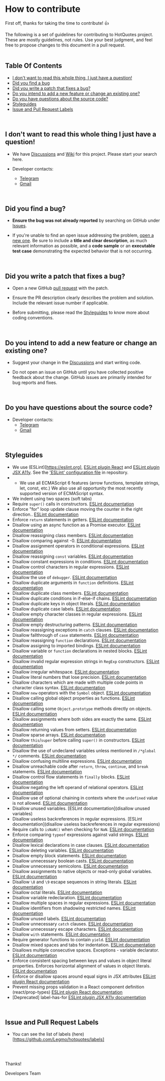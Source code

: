 

# How to contribute

First off, thanks for taking the time to contribute! :+1:
<br>

The following is a set of guidelines for contributing to HotQuotes project. These are mostly guidelines, not rules. Use your best judgment, and feel free to propose changes to this document in a pull request.
<br>
<br>

## Table Of Contents
* [I don't want to read this whole thing, I just have a question!](#i-dont-want-to-read-this-whole-thing-i-just-have-a-question)
* [Did you find a bug](#did-you-find-a-bug)
* [Did you write a patch that fixes a bug?](#did-you-find-a-bug)
* [Do you intend to add a new feature or change an existing one?](#do-you-intend-to-add-a-new-feature-or-change-an-existing-one)
* [Do you have questions about the source code?](#do-you-have-questions-about-the-source-code)
* [Styleguides](#styleguides)
* [Issue and Pull Request Labels](#issue-and-pull-request-labels)
<br>

## I don't want to read this whole thing I just have a question!

* We have [Discussions](https://github.com/Legmo/hotquotes/discussions) and [Wiki](https://github.com/Legmo/hotquotes/wiki) for this project. Please start your search here.

* Developer contacts:
   * <a href='https://t.me/degtiarev' target='_blank' title="Telegram">Telegram</a>
   * <a href='&#109;&#97;&#105;&#108;&#116;&#111;&#58;%6d%61%69%6c%40%6c%65%67%6d%6f%2e%72%75' target='_blank' title="Gmail">Gmail</a>
<br>

## Did you find a bug? ##
* **Ensure the bug was not already reported** by searching on GitHub under [Issues](https://github.com/Legmo/hotquotes/issues).

* If you're unable to find an open issue addressing the problem, [open a new one](https://github.com/Legmo/hotquotes/issues/new). Be sure to include a **title and clear description**, as much relevant information as possible, and a **code sample** or an **executable test case** demonstrating the expected behavior that is not occurring.
<br>

## Did you write a patch that fixes a bug? ##

* Open a new GitHub [pull request](https://github.com/Legmo/hotquotes/pulls) with the patch.

* Ensure the PR description clearly describes the problem and solution. Include the relevant issue number if applicable.

* Before submitting, please read the [Styleguides](#styleguides) to know more about coding conventions.
<br>

## Do you intend to add a new feature or change an existing one? ##
* Suggest your change in the [Discussions](https://github.com/Legmo/hotquotes/discussions) and start writing code.

* Do not open an issue on GitHub until you have collected positive feedback about the change. GitHub issues are primarily intended for bug reports and fixes.
<br>

## Do you have questions about the source code? ##
* Developer contacts:
   * <a href='https://t.me/degtiarev' target='_blank' title="Telegram">Telegram</a>
   * <a href='&#109;&#97;&#105;&#108;&#116;&#111;&#58;%6d%61%69%6c%40%6c%65%67%6d%6f%2e%72%75' target='_blank' title="Gmail">Gmail</a>
<br>

## Styleguides ##
* We use (ESLint)[https://eslint.org], [ESLint plugin React](https://github.com/jsx-eslint/eslint-plugin-react) and [ESLint plugin JSX A11y](https://github.com/jsx-eslint/eslint-plugin-jsx-a11y/). See the ['ESLint' configuration file](https://github.com/Legmo/hotquotes/issues/29) in repository.
* * We use all ECMAScript 6 features (arrow functions, template strings, let, const, etc.) We also use all opportunity the most recently supported version of ECMAScript syntax.
* We indent using two spaces (soft tabs)
* Require `super()` calls in constructors. [ESLint documentation](https://eslint.org/docs/rules/constructor-super)
* Enforce "for" loop update clause moving the counter in the right direction.. [ESLint documentation](https://eslint.org/docs/rules/for-direction)
* Enforce `return` statements in getters. [ESLint documentation](https://eslint.org/docs/rules/getter-return)
* Disallow using an async function as a Promise executor. [ESLint documentation](https://eslint.org/docs/rules/no-async-promise-executor)
* Disallow reassigning class members. [ESLint documentation](https://eslint.org/docs/rules/no-class-assign)
* Disallow comparing against -0. [ESLint documentation](https://eslint.org/docs/rules/no-compare-neg-zero)
* Disallow assignment operators in conditional expressions. [ESLint documentation](https://eslint.org/docs/rules/no-cond-assign)
* Disallow reassigning `const` variables. [ESLint documentation](https://eslint.org/docs/rules/no-const-assign)
* Disallow constant expressions in conditions. [ESLint documentation](https://eslint.org/docs/rules/no-constant-condition)
* Disallow control characters in regular expressions. [ESLint documentation](https://eslint.org/docs/rules/no-control-regex)
* Disallow the use of `debugger`. [ESLint documentation](https://eslint.org/docs/rules/no-debugger)
* Disallow duplicate arguments in `function` definitions. [ESLint documentation](https://eslint.org/docs/rules/no-dupe-args)
* Disallow duplicate class members. [ESLint documentation](https://eslint.org/docs/rules/no-dupe-class-members)
* Disallow duplicate conditions in if-else-if chains. [ESLint documentation](https://eslint.org/docs/rules/no-dupe-else-if)
* Disallow duplicate keys in object literals. [ESLint documentation](https://eslint.org/docs/rules/no-dupe-keys)
* Disallow duplicate case labels. [ESLint documentation](https://eslint.org/docs/rules/no-duplicate-case)
* Disallow empty character classes in regular expressions. [ESLint documentation](https://eslint.org/docs/rules/no-empty-character-class)
* Disallow empty destructuring patterns. [ESLint documentation](https://eslint.org/docs/rules/no-empty-pattern)
* Disallow reassigning exceptions in `catch` clauses. [ESLint documentation](https://eslint.org/docs/rules/no-ex-assign)
* Disallow fallthrough of `case` statements. [ESLint documentation](https://eslint.org/docs/rules/no-fallthrough)
* Disallow reassigning `function` declarations. [ESLint documentation](https://eslint.org/docs/rules/no-func-assign)
* Disallow assigning to imported bindings. [ESLint documentation](https://eslint.org/docs/rules/no-import-assign)
* Disallow variable or `function` declarations in nested blocks. [ESLint documentation](https://eslint.org/docs/rules/no-inner-declarations)
* Disallow invalid regular expression strings in `RegExp` constructors. [ESLint documentation](https://eslint.org/docs/rules/no-invalid-regexp)
* Disallow irregular whitespace. [ESLint documentation](https://eslint.org/docs/rules/no-irregular-whitespace)
* Disallow literal numbers that lose precision. [ESLint documentation](https://eslint.org/docs/rules/no-loss-of-precision)
* Disallow characters which are made with multiple code points in character class syntax. [ESLint documentation](https://eslint.org/docs/rules/no-misleading-character-class)
* Disallow `new` operators with the `Symbol` object. [ESLint documentation](https://eslint.org/docs/rules/no-new-symbol)
* Disallow calling global object properties as functions. [ESLint documentation](https://eslint.org/docs/rules/no-obj-calls)
* Disallow calling some `Object.prototype` methods directly on objects. [ESLint documentation](https://eslint.org/docs/rules/no-prototype-builtins)
* Disallow assignments where both sides are exactly the same. [ESLint documentation](https://eslint.org/docs/rules/no-self-assign)
* Disallow returning values from setters. [ESLint documentation](https://eslint.org/docs/rules/no-setter-return)
* Disallow sparse arrays. [ESLint documentation](https://eslint.org/docs/rules/no-sparse-arrays)
* Disallow `this`/`super` before calling `super()` in constructors. [ESLint documentation](https://eslint.org/docs/rules/no-this-before-super)
* Disallow the use of undeclared variables unless mentioned in `/*global */` comments. [ESLint documentation](https://eslint.org/docs/rules/no-undef)
* Disallow confusing multiline expressions. [ESLint documentation](https://eslint.org/docs/rules/no-unexpected-multiline)
* Disallow unreachable code after `return`, `throw`, `continue`, and `break` statements. [ESLint documentation](https://eslint.org/docs/rules/no-unreachable)
* Disallow control flow statements in `finally` blocks. [ESLint documentation](https://eslint.org/docs/rules/no-unsafe-finally)
* Disallow negating the left operand of relational operators. [ESLint documentation](https://eslint.org/docs/rules/no-unsafe-negation)
* Disallow use of optional chaining in contexts where the `undefined` value is not allowed. [ESLint documentation](https://eslint.org/docs/rules/no-unsafe-optional-chaining)
* Disallow unused variables. [ESLint documentation](disallow unused variables)
* Disallow useless backreferences in regular expressions. [ESLint documentation](disallow useless backreferences in regular expressions)
* Require calls to `isNaN()` when checking for `NaN`. [ESLint documentation](https://eslint.org/docs/rules/use-isnan)
* Enforce comparing `typeof` expressions against valid strings. [ESLint documentation](https://eslint.org/docs/rules/valid-typeof)
* Disallow lexical declarations in case clauses. [ESLint documentation](https://eslint.org/docs/rules/no-case-declarations)
* Disallow deleting variables. [ESLint documentation](https://eslint.org/docs/rules/no-delete-var)
* Disallow empty block statements. [ESLint documentation](https://eslint.org/docs/rules/no-empty)
* Disallow unnecessary boolean casts. [ESLint documentation](https://eslint.org/docs/rules/no-extra-boolean-cast)
* Disallow unnecessary semicolons. [ESLint documentation](https://eslint.org/docs/rules/no-extra-semi)
* Disallow assignments to native objects or read-only global variables. [ESLint documentation](https://eslint.org/docs/rules/no-global-assign)
* Disallow `\8` and `\9` escape sequences in string literals. [ESLint documentation](https://eslint.org/docs/rules/no-nonoctal-decimal-escape)
* Disallow octal literals. [ESLint documentation](https://eslint.org/docs/rules/no-octal)
* Disallow variable redeclaration. [ESLint documentation](https://eslint.org/docs/rules/no-redeclare)
* Disallow multiple spaces in regular expressions. [ESLint documentation](https://eslint.org/docs/rules/no-regex-spaces)
* Disallow identifiers from shadowing restricted names. [ESLint documentation](https://eslint.org/docs/rules/no-shadow-restricted-names)
* Disallow unused labels. [ESLint documentation](https://eslint.org/docs/rules/no-unused-labels)
* Disallow unnecessary `catch` clauses. [ESLint documentation](https://eslint.org/docs/rules/no-useless-catch)
* Disallow unnecessary escape characters. [ESLint documentation](https://eslint.org/docs/rules/no-useless-escape)
* Disallow `with` statements. [ESLint documentation](https://eslint.org/docs/rules/no-with)
* Require generator functions to contain `yield`. [ESLint documentation](https://eslint.org/docs/rules/require-yield)
* Disallow mixed spaces and tabs for indentation. [ESLint documentation](https://eslint.org/docs/rules/no-mixed-spaces-and-tabs)
* Disallows multiple consecutive spaces. Exceptions - variable declarator. [ESLint documentation](https://eslint.org/docs/rules/no-multi-spaces)
* Enforce consistent spacing between keys and values in object literal properties. Enforces horizontal alignment of values in object literals. [ESLint documentation](https://eslint.org/docs/rules/key-spacing)
* Enforce or disallow spaces around equal signs in JSX attributes [ESLint plugin React documentation](https://github.com/jsx-eslint/eslint-plugin-react/blob/master/docs/rules/jsx-equals-spacing.md)
* Prevent missing props validation in a React component definition (react/prop-types) [ESLint plugin React documentation](https://github.com/jsx-eslint/eslint-plugin-react/blob/master/docs/rules/prop-types.md)
* [Deprecated] label-has-for [ESLint plugin JSX A11y documentation](https://github.com/jsx-eslint/eslint-plugin-jsx-a11y/blob/main/docs/rules/label-has-for.md)
<br>

## Issue and Pull Request Labels ##
* You can see the list of labels (here)[https://github.com/Legmo/hotquotes/labels]
<br>
<br>

Thanks!

Developers Team
